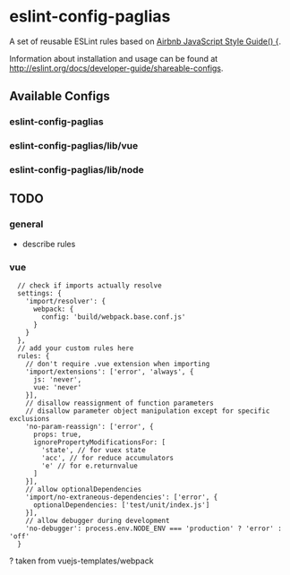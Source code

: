 # eslint-config-paglias

A set of reusable ESLint rules based on [Airbnb JavaScript Style Guide() {](https://github.com/airbnb/javascript).

Information about installation and usage can be found at http://eslint.org/docs/developer-guide/shareable-configs.

## Available Configs

### eslint-config-paglias
### eslint-config-paglias/lib/vue
### eslint-config-paglias/lib/node

## TODO

### general
- describe rules

### vue

```
  // check if imports actually resolve
  settings: {
    'import/resolver': {
      webpack: {
        config: 'build/webpack.base.conf.js'
      }
    }
  },
  // add your custom rules here
  rules: {
    // don't require .vue extension when importing
    'import/extensions': ['error', 'always', {
      js: 'never',
      vue: 'never'
    }],
    // disallow reassignment of function parameters
    // disallow parameter object manipulation except for specific exclusions
    'no-param-reassign': ['error', {
      props: true,
      ignorePropertyModificationsFor: [
        'state', // for vuex state
        'acc', // for reduce accumulators
        'e' // for e.returnvalue
      ]
    }],
    // allow optionalDependencies
    'import/no-extraneous-dependencies': ['error', {
      optionalDependencies: ['test/unit/index.js']
    }],
    // allow debugger during development
    'no-debugger': process.env.NODE_ENV === 'production' ? 'error' : 'off'
  }
```

?
taken from vuejs-templates/webpack